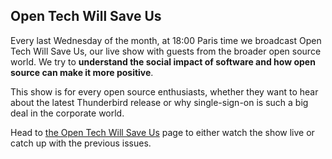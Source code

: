 ## Open Tech Will Save Us

Every last Wednesday of the month, at 18:00 Paris time we broadcast Open Tech
Will Save Us, our live show with guests from the broader open source world. We
try to **understand the social impact of software and how open source can make 
it more positive**.

This show is for every open source enthusiasts, whether they want to hear about
the latest Thunderbird release or why single-sign-on is such a big deal in the
corporate world.

Head to [the Open Tech Will Save Us](/podcasts/open-tech-will-save-us/) page to either 
watch the show live or catch up with the previous issues.
